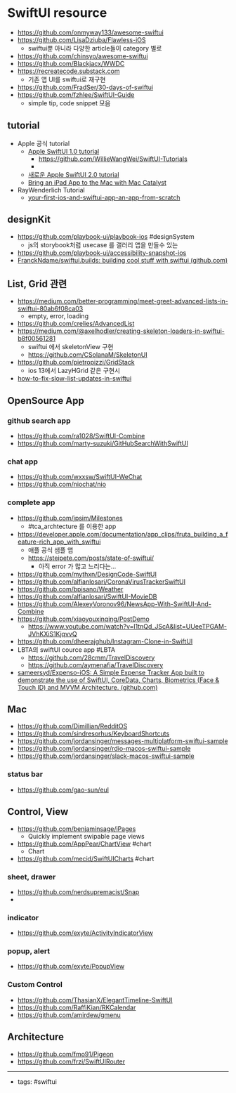 # SwiftUI resource
- https://github.com/onmyway133/awesome-swiftui
- https://github.com/LisaDziuba/Flawless-iOS
	- swiftui뿐 아니라 다양한 article들이 category 별로
- https://github.com/chinsyo/awesome-swiftui
- https://github.com/Blackjacx/WWDC
- https://recreatecode.substack.com
	- 기존 앱 UI를 swiftui로 재구현
- https://github.com/FradSer/30-days-of-swiftui
- https://github.com/fzhlee/SwiftUI-Guide
	- simple tip, code snippet 모음 

## tutorial 
- Apple 공식 tutorial
	- [Apple SwiftUI 1.0 tutorial](https://developer.apple.com/tutorials/swiftui/creating-and-combining-views)
		- https://github.com/WillieWangWei/SwiftUI-Tutorials
		- 
	- [새로운 Apple SwiftUI 2.0 tutorial](https://developer.apple.com/tutorials/app-dev-training)
	- [Bring an iPad App to the Mac with Mac Catalyst](https://developer.apple.com/tutorials/mac-catalyst)
- RayWenderlich Tutorial
	- [your-first-ios-and-swiftui-app-an-app-from-scratch](https://www.raywenderlich.com/17493408-your-first-ios-and-swiftui-app-an-app-from-scratch)
	
## designKit
- https://github.com/playbook-ui/playbook-ios #designSystem 
	- js의 storybook처럼 usecase 를 갤러리 앱을 만들수 있는 
- https://github.com/playbook-ui/accessibility-snapshot-ios 
- [FranckNdame/swiftui.builds: building cool stuff with swiftui (github.com)](https://github.com/FranckNdame/swiftui.builds)


## List, Grid 관련
- https://medium.com/better-programming/meet-greet-advanced-lists-in-swiftui-80ab6f08ca03
	- empty, error, loading 
- https://github.com/crelies/AdvancedList
- https://medium.com/@axelhodler/creating-skeleton-loaders-in-swiftui-b8f00561281
	- swiftui 에서 skeletonView 구현 
	- https://github.com/CSolanaM/SkeletonUI
- https://github.com/pietropizzi/GridStack
   - ios 13에서 LazyHGrid 같은 구현시
- [how-to-fix-slow-list-updates-in-swiftui](https://www.hackingwithswift.com/articles/210/how-to-fix-slow-list-updates-in-swiftui)


	
## OpenSource App
### github search app
- https://github.com/ra1028/SwiftUI-Combine
- https://github.com/marty-suzuki/GitHubSearchWithSwiftUI
### chat app
- https://github.com/wxxsw/SwiftUI-WeChat
- https://github.com/niochat/nio

### complete app
- https://github.com/jpsim/Milestones
	- #tca_archtecture 를 이용한  app
- https://developer.apple.com/documentation/app_clips/fruta_building_a_feature-rich_app_with_swiftui
	- 애플 공식 샘플 앱
	- https://steipete.com/posts/state-of-swiftui/
		- 아직 error 가 많고 느리다는...
- https://github.com/mythxn/DesignCode-SwiftUI
- https://github.com/alfianlosari/CoronaVirusTrackerSwiftUI
- https://github.com/bpisano/Weather
- https://github.com/alfianlosari/SwiftUI-MovieDB
- https://github.com/AlexeyVoronov96/NewsApp-With-SwiftUI-And-Combine
- https://github.com/xiaoyouxinqing/PostDemo
	- https://www.youtube.com/watch?v=l1tnQd_JScA&list=UUeeTPGAM-JVhKXiS1KjqvvQ
- https://github.com/dheerajghub/Instagram-Clone-in-SwiftUI
- LBTA의 swiftUI cource app #LBTA 
	- https://github.com/28cmm/TravelDiscovery 
	- https://github.com/aymenafia/TravelDiscovery
- [sameersyd/Expenso-iOS: A Simple Expense Tracker App built to demonstrate the use of SwiftUI, CoreData, Charts, Biometrics (Face & Touch ID) and MVVM Architecture. (github.com)](https://github.com/sameersyd/Expenso-iOS)

## Mac
- https://github.com/Dimillian/RedditOS
- https://github.com/sindresorhus/KeyboardShortcuts
- https://github.com/jordansinger/messages-multiplatform-swiftui-sample
- https://github.com/jordansinger/rdio-macos-swiftui-sample
- https://github.com/jordansinger/slack-macos-swiftui-sample

### status bar
- https://github.com/gao-sun/eul


## Control, View
- https://github.com/benjaminsage/iPages
	- Quickly implement swipable page views 
- https://github.com/AppPear/ChartView #chart 
	- Chart
- https://github.com/mecid/SwiftUICharts #chart 


### sheet, drawer
- https://github.com/nerdsupremacist/Snap
- 
### indicator
- https://github.com/exyte/ActivityIndicatorView
### popup, alert
- https://github.com/exyte/PopupView
### Custom Control
- https://github.com/ThasianX/ElegantTimeline-SwiftUI
- https://github.com/RaffiKian/RKCalendar
- https://github.com/amirdew/gmenu


## Architecture
- https://github.com/fmo91/Pigeon
- https://github.com/frzi/SwiftUIRouter
---
- tags: #swiftui 
